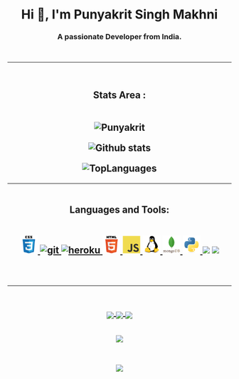 <h1 align="center">Hi 👋, I'm Punyakrit Singh Makhni</h1>
<h3 align="center">A passionate Developer from India.</h3>
<div align="center">
<br>
 

 <hr>
  <br>
  <h2>  Stats Area :
  <br>
  <br>
  <p><img align="center" src="https://github-readme-streak-stats.herokuapp.com/?user=Punyakrit&theme=dark" alt="Punyakrit" /></p>

  ![Github stats](https://github-readme-stats.vercel.app/api?username=Punyakrit&theme=bear&include_all_commits=true&show_icons=true&count_private=true&show_owner=true)


  ![TopLanguages](https://github-readme-stats.vercel.app/api/top-langs/?username=Punyakrit&show_icons=true&theme=radical)

  



<hr>
<div align = "center">
  <center>
      <br>
  Languages and Tools:  
  <br>
  <br>
  <p> 
  <a href="https://www.w3schools.com/css/" target="_blank"> <img src="https://raw.githubusercontent.com/devicons/devicon/master/icons/css3/css3-original-wordmark.svg" alt="css3" width="40" height="40"/> </a> 
  <a href="https://git-scm.com/" target="_blank"> <img src="https://www.vectorlogo.zone/logos/git-scm/git-scm-icon.svg" alt="git" width="40" height="40"/> </a> 
  <a href="https://heroku.com" target="_blank"> <img src="https://www.vectorlogo.zone/logos/heroku/heroku-icon.svg" alt="heroku" width="40" height="40"/> </a> 
  <a href="https://www.w3.org/html/" target="_blank"> <img src="https://raw.githubusercontent.com/devicons/devicon/master/icons/html5/html5-original-wordmark.svg" alt="html5" width="40" height="40"/> </a>
  <a href="https://developer.mozilla.org/en-US/docs/Web/JavaScript" target="_blank"> <img src="https://raw.githubusercontent.com/devicons/devicon/master/icons/javascript/javascript-original.svg" alt="javascript" width="40" height="40"/> </a> <a href="https://www.linux.org/" target="_blank"> <img src="https://raw.githubusercontent.com/devicons/devicon/master/icons/linux/linux-original.svg" alt="linux" width="40" height="40"/> </a> <a href="https://www.mongodb.com/" target="_blank"> <img src="https://raw.githubusercontent.com/devicons/devicon/master/icons/mongodb/mongodb-original-wordmark.svg" alt="mongodb" width="40" height="40"/> </a> <a href="https://www.python.org" target="_blank"> <img src="https://raw.githubusercontent.com/devicons/devicon/master/icons/python/python-original.svg" alt="python" width="40" height="40"/> </a>
  <img height="40" src="https://img.icons8.com/dusk/64/000000/visual-studio-code-2019.png">
  <img height="40" src="https://img.icons8.com/fluent/96/000000/sublime-text.png">
  </p>

 <br>
 <hr>
 <br>

<div align="center">


<a href="https://twitter.com/punyakrit3">
  <img align="middle" width="40px" src="https://img.icons8.com/dusk/64/000000/twitter-circled.png"/>
</a>
<a href="https://instagram.com/punyakrit_singh_22">
  <img align="middle" width="40px" src="https://img.icons8.com/cotton/64/000000/instagram-new.png"/>
</a>
<a href="https://discordapp.com/users/625640024335056897">
  <img align="middle" width="40px"
  src="https://img.icons8.com/dusk/50/000000/discord-logo.png">
</a>
<br>
</br>
<img align="middle" src="https://discord.c99.nl/widget/theme-3/625640024335056897.png">
<br>
<br>

![](https://komarev.com/ghpvc/?username=Punyakrit&style=flat-square)

</center>
</div>


